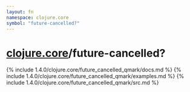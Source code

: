 ```yaml
---
layout: fn
namespace: clojure.core
symbol: "future-cancelled?"
---
```


# [clojure.core](../)/future-cancelled?

{% include 1.4.0/clojure.core/future_cancelled_qmark/docs.md %}
{% include 1.4.0/clojure.core/future_cancelled_qmark/examples.md %}
{% include 1.4.0/clojure.core/future_cancelled_qmark/src.md %}

